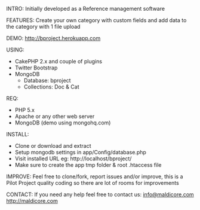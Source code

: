 INTRO:
Initially developed as a Reference management software

FEATURES:
Create your own category with custom fields and add data to the category with 1 file upload

DEMO:
http://bproject.herokuapp.com

USING:
- CakePHP 2.x and couple of plugins
- Twitter Bootstrap
- MongoDB
  - Database: bproject
  - Collections: Doc & Cat

REQ:
- PHP 5.x
- Apache or any other web server
- MongoDB (demo using mongohq.com)

INSTALL:
- Clone or download and extract 
- Setup mongodb settings in app/Config/database.php
- Visit installed URL eg: http://localhost/bproject/
- Make sure to create the app tmp folder & root .htaccess file

IMPROVE:
Feel free to clone/fork, report issues and/or improve, this is a Pilot Project quality coding so there are lot of rooms for improvements

CONTACT:
If you need any help feel free to contact us: 
info@maldicore.com
http://maldicore.com